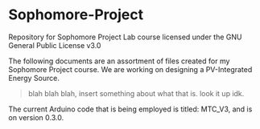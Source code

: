 # Sophomore-Project
Repository for Sophomore Project Lab course
licensed under the GNU General Public License v3.0

The following documents are an assortment of files created for my Sophomore Project course.
We are working on designing a PV-Integrated Energy Source.
> blah blah blah, insert something about what that is. look it up idk.

The current Arduino code that is being employed is titled: MTC_V3, and is on version 0.3.0.
